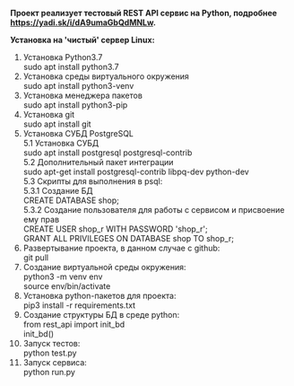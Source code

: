    **Проект реализует тестовый REST API сервис на Python, подробнее https://yadi.sk/i/dA9umaGbQdMNLw.**  
  
   **Установка на 'чистый' сервер Linux:**  
  
1) Установка Python3.7   
	sudo apt install python3.7     
2) Установка среды виртуального окружения  
	sudo apt install python3-venv  
3) Установка менеджера пакетов  
	sudo apt install python3-pip   
4) Установка git  
	sudo apt install git  
5) Установка СУБД PostgreSQL  
  5.1 Установка СУБД  
  	sudo apt install postgresql postgresql-contrib  
  5.2 Дополнительный пакет интеграции  
  	sudo apt-get install postgresql-contrib libpq-dev python-dev  
  5.3 Скрипты для выполнения в psql:  
  	5.3.1 Создание БД  
		CREATE DATABASE shop;   
	5.3.2 Создание пользователя для работы с сервисом и присвоение ему прав  
		CREATE USER shop_r WITH PASSWORD 'shop_r';  
		GRANT ALL PRIVILEGES ON DATABASE shop TO shop_r;  
6) Развертывание проекта, в данном случае с github:  
	git pull  
7) Создание виртуальной среды окружения:  
	python3 -m venv env    
	source env/bin/activate    
8) Установка python-пакетов для проекта:  
	pip3 install -r requirements.txt  
9) Создание структуры БД в среде python:  
	from rest_api import init_bd  
	init_bd()  
10) Запуск тестов:  
	python test.py  
11) Запуск сервиса:	  
	python run.py    

